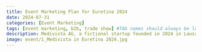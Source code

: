 ```yaml
---
title: Event Marketing Plan for Euretina 2024
date: 2024-07-31
categories: [Event Marketing]
tags: [event marketing, b2b, trade show] #TAG names should always be lowercase
description: Medivista AG, a fictional startup founded in 2024 in Lausanne, provides AI-powered medical image analysis and patient profile management services. As a B2B marketer, I would like to demonstrate my approach to plan for Medivista AG to join the trade show Euretina 2024 in Spain.
image: event/1_Medivista in Euretina 2024.jpg
---
```


